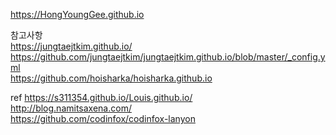 https://HongYoungGee.github.io

참고사항  
https://jungtaejtkim.github.io/  
https://github.com/jungtaejtkim/jungtaejtkim.github.io/blob/master/_config.yml   
https://github.com/hoisharka/hoisharka.github.io


ref
https://s311354.github.io/Louis.github.io/  
http://blog.namitsaxena.com/  
https://github.com/codinfox/codinfox-lanyon  
